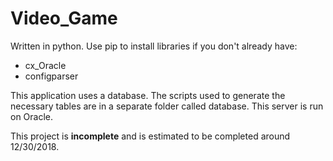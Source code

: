 # Video_Game
Written in python. Use pip to install libraries if you don't already have:

- cx_Oracle
- configparser

This application uses a database. The scripts used to generate the necessary tables are in a separate folder called database. This server is run on Oracle.



This project is **incomplete** and is estimated to be completed around 12/30/2018.